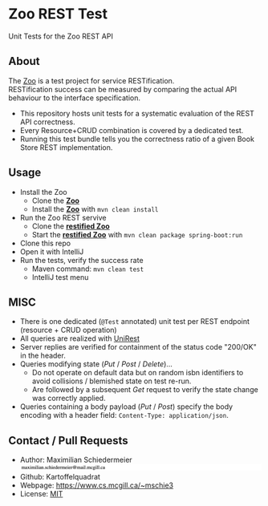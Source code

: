 # Zoo REST Test

Unit Tests for the Zoo REST API

## About

The [Zoo](https://github.com/kartoffelquadrat/Zoo) is a test project for service RESTification.  
RESTification success can be measured by comparing the actual API behaviour to the interface specification.

 * This repository hosts unit tests for a systematic evaluation of the REST API correctness.
 * Every Resource+CRUD combination is covered by a dedicated test.
 * Running this test bundle tells you the correctness ratio of a given Book Store REST implementation.

## Usage

 * Install the Zoo
   * Clone the [**Zoo**](https://github.com/kartoffelquadrat/Zoo)
   * Install the [**Zoo**](https://github.com/kartoffelquadrat/Zoo) with ```mvn clean install```
 * Run the Zoo REST servive
    * Clone the [**restified Zoo**](https://github.com/kartoffelquadrat/Zoo/tree/RESTified) 
    * Start the [**restified Zoo**](https://github.com/kartoffelquadrat/Zoo/tree/RESTified) with ```mvn clean package spring-boot:run```
 * Clone this repo
 * Open it with IntelliJ
 * Run the tests, verify the success rate
   * Maven command: ```mvn clean test```
   * IntelliJ test menu

## MISC

 * There is one dedicated (```@Test``` annotated) unit test per REST endpoint (resource + CRUD operation)
 * All queries are realized with [UniRest](http://kong.github.io/unirest-java/)
 * Server replies are verified for containment of the status code "200/OK" in the header.
 * Queries modifying state (*Put* / *Post* / *Delete*)...
   * Do not operate on default data but on random isbn identifiers to avoid collisions / blemished state on test re-run.
   * Are followed by a subsequent *Get* request to verify the state change was correctly applied.
 * Queries containing a body payload (*Put* / *Post*) specify the body encoding with a header field: ```Content-Type: application/json```.

## Contact / Pull Requests

 * Author: Maximilian Schiedermeier ![email](markdown/email.png)
 * Github: Kartoffelquadrat
 * Webpage: https://www.cs.mcgill.ca/~mschie3
 * License: [MIT](https://opensource.org/licenses/MIT)

